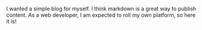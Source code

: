 I wanted a simple blog for myself. I think markdown is a great way to publish content.
As a web developer, I am expected to roll my own platform, so here it is!
